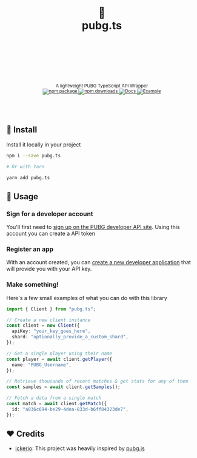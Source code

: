 <div align="center">
  <h1>
    <br/>
    <br/>
    🐔
    <br />
    pubg.ts
    <br />
    <br />
    <br />
    <br />
  </h1>
  <sup>
    <br />
    A lightweight PUBG TypeScript API Wrapper</em>
    <br />
    <a href="https://www.npmjs.com/package/pubg.ts">
       <img src="https://img.shields.io/npm/v/vite-plugin-splitbee?label=%20&style=for-the-badge" alt="npm package" />
    </a>
    <a href="https://www.npmjs.com/package/pubg.ts">
      <img src="https://img.shields.io/npm/dm/vite-plugin-splitbee?label=%20&style=for-the-badge" alt="npm downloads" />
    </a>
    <a href="https://github.com/nurodev/pubg.ts">
      <img src="https://img.shields.io/badge/-Docs%20-blue.svg?style=for-the-badge" alt="Docs" />
    </a>
    <a href="https://github.com/nurodev/pubg.ts">
      <img src="https://img.shields.io/badge/-Example%20-white.svg?style=for-the-badge" alt="Example" />
    </a>
  </sup>
  <br />
  <br />
  <br />
  <br />
</div>

## 🚀 Install

Install it locally in your project

```bash
npm i --save pubg.ts

# Or with Yarn

yarn add pubg.ts
```

## 🦄 Usage

### Sign for a developer account

You'll first need to [sign up on the PUBG developer API site](https://developer.playbattlegrounds.com/). Using this account you can create a API token

### Register an app

With an account created, you can [create a new developer application](https://developer.playbattlegrounds.com/apps/new?locale=en) that will provide you with your API key.

### Make something!

Here's a few small examples of what you can do with this library

```typescript
import { Client } from "pubg.ts";

// Create a new client instance
const client = new Client({
  apiKey: "your_key_goes_here",
  shard: "optionally_provide_a_custom_shard",
});

// Get a single player using their name
const player = await client.getPlayer({
  name: "PUBG_Username",
});

// Retrieve thousands of recent matches & get stats for any of them
const samples = await client.getSamples();

// Fetch a data from a single match
const match = await client.getMatch({
  id: "a036c694-be29-4dea-833d-b6ff84323de7",
});
```

## ❤️ Credits

- [ickerio](https://github.com/ickerio): This project was heavily inspired by [pubg.js](https://github.com/ickerio/pubg.js)
